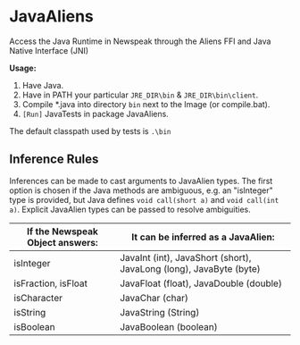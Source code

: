 # JavaAliens
Access the Java Runtime in Newspeak through the Aliens FFI and Java Native Interface (JNI)

**Usage:**
1. Have Java.
2. Have in PATH your particular `JRE_DIR\bin` & `JRE_DIR\bin\client`.
3. Compile \*.java into directory `bin` next to the Image (or compile.bat).
4. `[Run]` JavaTests in package JavaAliens.

The default classpath used by tests is `.\bin`

## Inference Rules
Inferences can be made to cast arguments to JavaAlien types. The first option is chosen if the Java methods are ambiguous, e.g. an "isInteger" type is provided, but Java defines `void call(short a)` and `void call(int a)`. Explicit JavaAlien types can be passed to resolve ambiguities.

| If the Newspeak Object answers: |	It can be inferred as a JavaAlien: |
| - | - |
| isInteger	| JavaInt (int), JavaShort (short), JavaLong (long), JavaByte (byte) |
| isFraction, isFloat | JavaFloat (float), JavaDouble (double) |
| isCharacter | JavaChar (char) |
| isString | JavaString (String) |
| isBoolean | JavaBoolean (boolean) |

